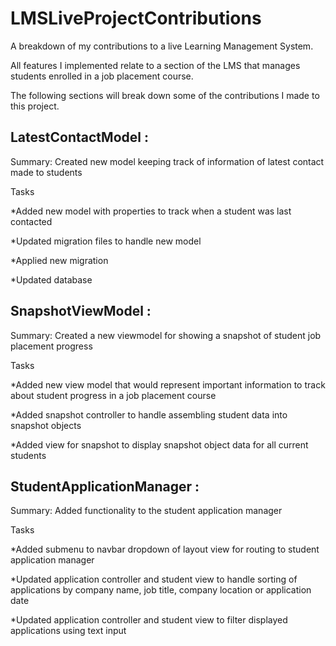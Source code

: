 # LMSLiveProjectContributions
A breakdown of my contributions to a live Learning Management System.

All features I implemented relate to a section of the LMS that manages students enrolled in a job placement course.

The following sections will break down some of the contributions I made to this project.

## LatestContactModel : 

Summary: Created new model keeping track of information of latest contact made to students

Tasks

*Added new model with properties to track when a student was last contacted

*Updated migration files to handle new model

*Applied new migration

*Updated database

## SnapshotViewModel : 

Summary: Created a new viewmodel for showing a snapshot of student job placement progress

Tasks

*Added new view model that would represent important information to track about student progress in a job placement course

*Added snapshot controller to handle assembling student data into snapshot objects

*Added view for snapshot to display snapshot object data for all current students

## StudentApplicationManager : 

Summary: Added functionality to the student application manager 

Tasks

*Added submenu to navbar dropdown of layout view for routing to student application manager 

*Updated application controller and student view to handle sorting of applications by company name, job title, company location or application date

*Updated application controller and student view to filter displayed applications using text input
